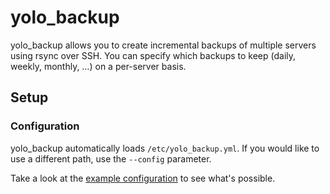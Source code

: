 # yolo_backup

yolo_backup allows you to create incremental backups of multiple servers using rsync over SSH. You can specify which backups to keep (daily, weekly, monthly, …) on a per-server basis.

## Setup

### Configuration

yolo_backup automatically loads `/etc/yolo_backup.yml`. If you would like to use a different path, use the `--config` parameter.

Take a look at the [example configuration](docs/configuration_example.yml) to see what's possible.
